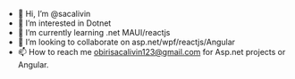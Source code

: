 - 👋 Hi, I’m @sacalivin
- 👀 I’m interested in Dotnet
- 🌱 I’m currently learning .net MAUI/reactjs
- 💞️ I’m looking to collaborate on asp.net/wpf/reactjs/Angular
- 📫 How to reach me obirisacalivin123@gmail.com for Asp.net projects or Angular.

<!---
sacalivin/sacalivin is a ✨ special ✨ repository because its `README.md` (this file) appears on your GitHub profile.
You can click the Preview link to take a look at your changes.
--->

